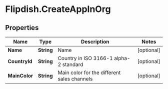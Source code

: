 # Flipdish.CreateAppInOrg

## Properties
Name | Type | Description | Notes
------------ | ------------- | ------------- | -------------
**Name** | **String** | Name | [optional] 
**CountryId** | **String** | Country in ISO 3166-1 alpha-2 standard | [optional] 
**MainColor** | **String** | Main color for the different sales channels | [optional] 


